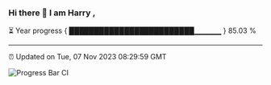 ### Hi there 👋 I am Harry , 

⏳ Year progress { █████████████████████████▁▁▁▁▁ } 85.03 %

---

⏰ Updated on Tue, 07 Nov 2023 08:29:59 GMT

![Progress Bar CI](https://github.com/duykhang68/duykhang68/workflows/Progress%20Bar%20CI/badge.svg)
